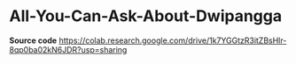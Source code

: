 # All-You-Can-Ask-About-Dwipangga
**Source code** https://colab.research.google.com/drive/1k7YGGtzR3itZBsHlr-8qp0ba02kN6JDR?usp=sharing
